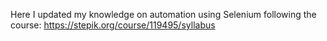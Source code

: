 Here I updated my knowledge on automation using Selenium following the course:
https://stepik.org/course/119495/syllabus
